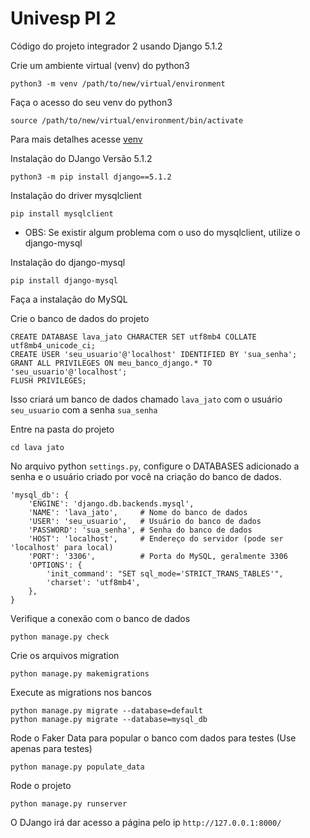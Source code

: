 # Univesp PI 2
Código do projeto integrador 2 usando Django 5.1.2

Crie um ambiente virtual (venv) do python3 

```python3 -m venv /path/to/new/virtual/environment```

Faça o acesso do seu venv do python3

```source /path/to/new/virtual/environment/bin/activate```

Para mais detalhes acesse [venv](https://docs.python.org/pt-br/3/library/venv.html)

Instalação do DJango Versão 5.1.2

```python3 -m pip install django==5.1.2```

Instalação do driver mysqlclient

```pip install mysqlclient```

* OBS: Se existir algum problema com o uso do mysqlclient, utilize o django-mysql

Instalação do django-mysql

```pip install django-mysql```

Faça a instalação do MySQL

Crie o banco de dados do projeto

```
CREATE DATABASE lava_jato CHARACTER SET utf8mb4 COLLATE utf8mb4_unicode_ci;
CREATE USER 'seu_usuario'@'localhost' IDENTIFIED BY 'sua_senha';
GRANT ALL PRIVILEGES ON meu_banco_django.* TO 'seu_usuario'@'localhost';
FLUSH PRIVILEGES;
```

Isso criará um banco de dados chamado ```lava_jato``` com o usuário ```seu_usuario``` com a senha ```sua_senha```

Entre na pasta do projeto 

```cd lava jato```

No arquivo python ```settings.py```, configure o DATABASES adicionado a senha e o usuário criado por você na criação do banco de dados.

```
'mysql_db': {
    'ENGINE': 'django.db.backends.mysql',
    'NAME': 'lava_jato',     # Nome do banco de dados
    'USER': 'seu_usuario',   # Usuário do banco de dados
    'PASSWORD': 'sua_senha', # Senha do banco de dados
    'HOST': 'localhost',     # Endereço do servidor (pode ser 'localhost' para local)
    'PORT': '3306',          # Porta do MySQL, geralmente 3306
    'OPTIONS': {
        'init_command': "SET sql_mode='STRICT_TRANS_TABLES'",
        'charset': 'utf8mb4',
    },
}
```

Verifique a conexão com o banco de dados

```python manage.py check```

Crie os arquivos migration

```python manage.py makemigrations```

Execute as migrations nos bancos

```
python manage.py migrate --database=default
python manage.py migrate --database=mysql_db
```

Rode o Faker Data para popular o banco com dados para testes (Use apenas para testes)

```python manage.py populate_data```

Rode o projeto

```python manage.py runserver```

O DJango irá dar acesso a página pelo ip ```http://127.0.0.1:8000/```
